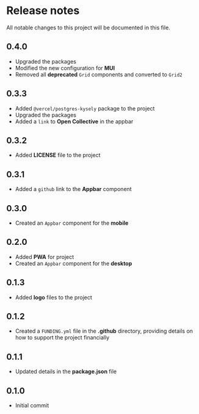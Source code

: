 # Release notes
All notable changes to this project will be documented in this file.

## 0.4.0
- Upgraded the packages
- Modified the new configuration for **MUI**
- Removed all **deprecated** `Grid` components and converted to `Grid2`

## 0.3.3
- Added `@vercel/postgres-kysely` package to the project
- Upgraded the packages
- Added a `link` to **Open Collective** in the appbar

## 0.3.2
- Added **LICENSE** file to the project

## 0.3.1
- Added a `github` link to the **Appbar** component

## 0.3.0
- Created an `Appbar` component for the **mobile**

## 0.2.0
- Added **PWA** for project
- Created an `Appbar` component for the **desktop**

## 0.1.3
- Added **logo** files to the project

## 0.1.2
- Created a `FUNDING.yml` file in the **.github** directory, providing details on how to support the project financially

## 0.1.1
- Updated details in the **package.json** file

## 0.1.0
- Initial commit
